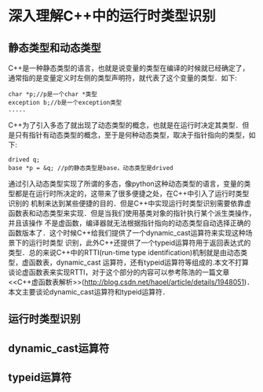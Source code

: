 # 深入理解C++中的运行时类型识别

## 静态类型和动态类型
C++是一种静态类型的语言，也就是说变量的类型在编译的时候就已经确定了，通常指的是变量定义时左侧的类型声明符，就代表了这个变量的类型．如下:
```
char *p;//p是一个char *类型
exception b;//b是一个exception类型
.....
```
C++为了引入多态了就出现了动态类型的概念，也就是在运行时决定其类型．但是只有指针有动态类型的概念，至于是何种动态类型，取决于指针指向的类型，如下:
```
drived q;
base *p = &q; //p的静态类型是base，动态类型是drived 
```
通过引入动态类型实现了所谓的多态，像python这种动态类型的语言，变量的类型都是在运行时所决定的，这带来了很多便捷之处，在C++中引入了运行时类型识别的
机制来达到某些便捷的目的．但是C++中实现运行时类型识别需要依靠虚函数表和动态类型来实现．但是当我们使用基类对象的指针执行某个派生类操作，并且该操作
不是虚函数，编译器就无法根据指针指向的动态类型自动选择正确的函数版本了．这个时候C++给我们提供了一个dynamic_cast运算符来实现这种场景下的运行时类型
识别，此外C++还提供了一个typeid运算符用于返回表达式的类型．总的来说C++中的RTTI(run-time type identification)机制就是由动态类型，虚函数表，dynamic_cast
运算符，还有typeid运算符等组成的.本文不打算谈论虚函数表来实现RTTI，对于这个部分的内容可以参考陈浩的一篇文章<<C++虚函数表解析>>(http://blog.csdn.net/haoel/article/details/1948051)．本文主要谈论dynamic_cast运算符和typeid运算符．

## 运行时类型识别 

## dynamic_cast运算符

## typeid运算符

